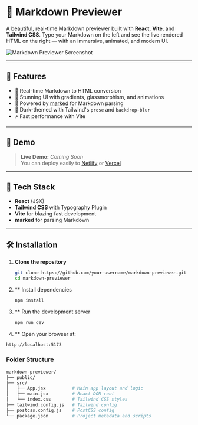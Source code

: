 # 📝 Markdown Previewer

A beautiful, real-time Markdown previewer built with **React**, **Vite**, and **Tailwind CSS**. Type your Markdown on the left and see the live rendered HTML on the right — with an immersive, animated, and modern UI.

![Markdown Previewer Screenshot](./screenshot.png) <!-- Optional: Replace or remove this line if no image -->

---

## 🚀 Features

- 🔄 Real-time Markdown to HTML conversion
- 🎨 Stunning UI with gradients, glassmorphism, and animations
- 🧠 Powered by [marked](https://github.com/markedjs/marked) for Markdown parsing
- 💅 Dark-themed with Tailwind's `prose` and `backdrop-blur`
- ⚡️ Fast performance with Vite

---

## 📸 Demo

> **Live Demo:** _Coming Soon_  
> You can deploy easily to [Netlify](https://www.netlify.com/) or [Vercel](https://vercel.com/)

---

## 🧰 Tech Stack

- **React** (JSX)
- **Tailwind CSS** with Typography Plugin
- **Vite** for blazing fast development
- **marked** for parsing Markdown

---

## 🛠️ Installation

1. **Clone the repository**

   ```bash
   git clone https://github.com/your-username/markdown-previewer.git
   cd markdown-previewer
2. ** Install dependencies
   ```bash
   npm install
   
3. ** Run the development server
   ```bash
   npm run dev
   
4. ** Open your browser at:
  ```bash
  http://localhost:5173

  ```


### Folder Structure
```bash
markdown-previewer/
├── public/
├── src/
│   ├── App.jsx          # Main app layout and logic
│   ├── main.jsx         # React DOM root
│   └── index.css        # Tailwind CSS styles
├── tailwind.config.js   # Tailwind config
├── postcss.config.js    # PostCSS config
└── package.json         # Project metadata and scripts


  



